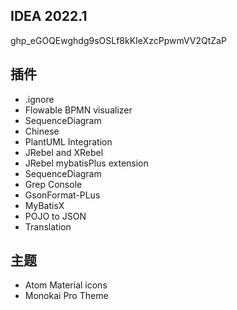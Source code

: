 ## IDEA 2022.1

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

## 插件

- .ignore
- Flowable BPMN visualizer
- SequenceDiagram
- Chinese
- PlantUML Integration
- JRebel and XRebel
- JRebel mybatisPlus extension
- SequenceDiagram
- Grep Console
- GsonFormat-PLus
- MyBatisX
- POJO to JSON
- Translation

## 主题

- Atom Material icons
- Monokai Pro Theme
